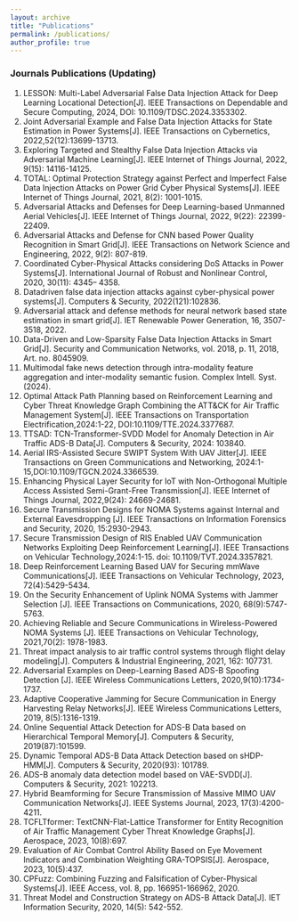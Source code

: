 ```yaml
---
layout: archive
title: "Publications"
permalink: /publications/
author_profile: true
---
```




### Journals Publications  (Updating)

1. LESSON: Multi-Label Adversarial False Data Injection Attack for Deep Learning Locational Detection[J]. IEEE Transactions on Dependable and Secure Computing, 2024, DOI: 10.1109/TDSC.2024.3353302.
2. Joint Adversarial Example and False Data Injection Attacks for State Estimation in Power Systems[J]. IEEE Transactions on Cybernetics, 2022,52(12):13699-13713.
3. Exploring Targeted and Stealthy False Data Injection Attacks via Adversarial Machine Learning[J]. IEEE Internet of Things Journal, 2022, 9(15): 14116-14125.
4. TOTAL: Optimal Protection Strategy against Perfect and Imperfect False Data Injection Attacks on Power Grid Cyber Physical Systems[J]. IEEE Internet of Things Journal, 2021, 8(2): 1001-1015.
5. Adversarial Attacks and Defenses for Deep Learning-based Unmanned Aerial Vehicles[J]. IEEE Internet of Things Journal, 2022, 9(22): 22399-22409.
6. Adversarial Attacks and Defense for CNN based Power Quality Recognition in Smart Grid[J]. IEEE Transactions on Network Science and Engineering, 2022, 9(2): 807-819.
7. Coordinated Cyber-Physical Attacks considering DoS Attacks in Power Systems[J]. International Journal of Robust and Nonlinear Control, 2020, 30(11): 4345– 4358.
8. Datadriven false data injection attacks against cyber-physical power systems[J]. Computers & Security, 2022(121):102836.
9. Adversarial attack and defense methods for neural network based state estimation in smart grid[J]. IET Renewable Power Generation, 16, 3507-3518, 2022.
10. Data-Driven and Low-Sparsity False Data Injection Attacks in Smart Grid[J]. Security and Communication Networks, vol. 2018, p. 11, 2018, Art. no. 8045909.
11. Multimodal fake news detection through intra-modality feature aggregation and inter-modality semantic fusion. Complex Intell. Syst. (2024).
12. Optimal Attack Path Planning based on Reinforcement Learning and Cyber Threat Knowledge Graph Combining the ATT&CK for Air Traffic Management System[J]. IEEE Transactions on Transportation Electrification,2024:1-22, DOI:10.1109/TTE.2024.3377687.
13. TTSAD: TCN-Transformer-SVDD Model for Anomaly Detection in Air Traffic ADS-B Data[J]. Computers & Security, 2024: 103840.
14. Aerial IRS-Assisted Secure SWIPT System With UAV Jitter[J]. IEEE Transactions on Green Communications and Networking, 2024:1-15,DOI:10.1109/TGCN.2024.3366539.
15. Enhancing Physical Layer Security for IoT with Non-Orthogonal Multiple Access Assisted Semi-Grant-Free Transmission[J]. IEEE Internet of Things Journal, 2022,9(24): 24669-24681.
16. Secure Transmission Designs for NOMA Systems against Internal and External Eavesdropping [J]. IEEE Transactions on Information Forensics and Security, 2020, 15:2930-2943.
17. Secure Transmission Design of RIS Enabled UAV Communication Networks Exploiting Deep Reinforcement Learning[J]. IEEE Transactions on Vehicular Technology,2024:1-15. doi: 10.1109/TVT.2024.3357821.
18. Deep Reinforcement Learning Based UAV for Securing mmWave Communications[J]. IEEE Transactions on Vehicular Technology, 2023, 72(4):5429-5434.
19. On the Security Enhancement of Uplink NOMA Systems with Jammer Selection [J]. IEEE Transactions on Communications, 2020, 68(9):5747-5763.
20. Achieving Reliable and Secure Communications in Wireless-Powered NOMA Systems [J]. IEEE Transactions on Vehicular Technology, 2021,70(2): 1978-1983.
21. Threat impact analysis to air traffic control systems through flight delay modeling[J]. Computers & Industrial Engineering, 2021, 162: 107731.
22. Adversarial Examples on Deep-Learning Based ADS-B Spoofing Detection [J]. IEEE Wireless Communications Letters, 2020,9(10):1734-1737.
23. Adaptive Cooperative Jamming for Secure Communication in Energy Harvesting Relay Networks[J]. IEEE Wireless Communications Letters, 2019, 8(5):1316-1319.
24. Online Sequential Attack Detection for ADS-B Data based on Hierarchical Temporal Memory[J]. Computers & Security, 2019(87):101599.
25. Dynamic Temporal ADS-B Data Attack Detection based on sHDP-HMM[J]. Computers & Security, 2020(93): 101789.
26. ADS-B anomaly data detection model based on VAE-SVDD[J]. Computers & Security, 2021: 102213.
27. Hybrid Beamforming for Secure Transmission of Massive MIMO UAV Communication Networks[J]. IEEE Systems Journal, 2023, 17(3):4200-4211.
28. TCFLTformer: TextCNN-Flat-Lattice Transformer for Entity Recognition of Air Traffic Management Cyber Threat Knowledge Graphs[J]. Aerospace, 2023, 10(8):697.
29. Evaluation of Air Combat Control Ability Based on Eye Movement Indicators and Combination Weighting GRA-TOPSIS[J]. Aerospace, 2023, 10(5):437.
30. CPFuzz: Combining Fuzzing and Falsification of Cyber-Physical Systems[J]. IEEE Access, vol. 8, pp. 166951-166962, 2020.
31. Threat Model and Construction Strategy on ADS-B Attack Data[J]. IET Information Security, 2020, 14(5): 542-552. 
